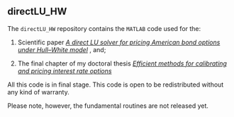 ## directLU_HW
The `directLU_HW` repository contains the `MATLAB` code used for the:
1. Scientific paper [_A direct LU solver for pricing American bond
options under Hull–White
model_](https://www.sciencedirect.com/science/article/pii/S0377042716302205) 
, and;

2. The final chapter of my doctoral thesis [_Efficient methods for
calibrating and pricing interest rate
options_](https://repositorioinstitucional.ceu.es/bitstream/10637/12907/1/Efficient_Navarro_UCHCEU_Tesis_2012.pdf) 

All this code is in final stage. 
This code is open to be redistributed without any kind of warranty. 

Please note, however, the fundamental routines are not released yet.
